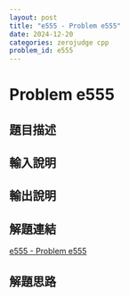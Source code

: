 ```yaml
---
layout: post
title: "e555 - Problem e555"
date: 2024-12-20
categories: zerojudge cpp
problem_id: e555
---
```


# Problem e555

## 題目描述



## 輸入說明



## 輸出說明



## 解題連結

[e555 - Problem e555](https://zerojudge.tw/ShowProblem?problemid=e555)

## 解題思路

